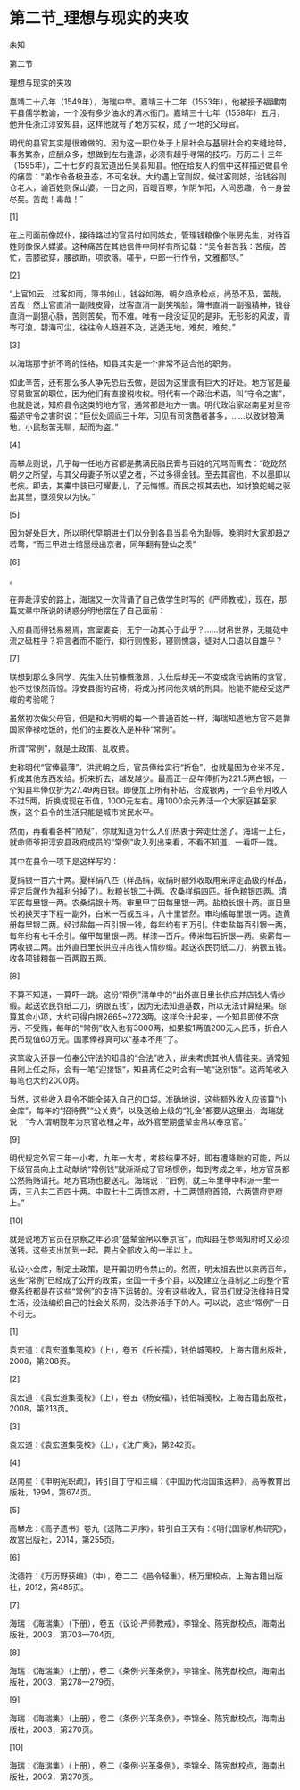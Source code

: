 # 第二节_理想与现实的夹攻

未知

第二节

理想与现实的夹攻

嘉靖二十八年（1549年），海瑞中举。嘉靖三十二年（1553年），他被授予福建南平县儒学教谕，一个没有多少油水的清水衙门。嘉靖三十七年（1558年）五月，他升任浙江淳安知县，这样他就有了地方实权，成了一地的父母官。

明代的县官其实是很难做的。因为这一职位处于上层社会与基层社会的夹缝地带，事务繁杂，应酬众多，想做到左右逢源，必须有超乎寻常的技巧。万历二十三年（1595年），二十七岁的袁宏道出任吴县知县。他在给友人的信中这样描述做县令的痛苦：“弟作令备极丑态，不可名状。大约遇上官则奴，候过客则妓，治钱谷则仓老人，谕百姓则保山婆。一日之间，百暖百寒，乍阴乍阳，人间恶趣，令一身尝尽矣。苦哉！毒哉！”

[1]

在上司面前像奴仆，接待路过的官员时如同妓女，管理钱粮像个账房先生，对待百姓则像保人媒婆。这种痛苦在其他信件中同样有所记载：“吴令甚苦我：苦瘦，苦忙，苦膝欲穿，腰欲断，项欲落。嗟乎，中郎一行作令，文雅都尽。”

[2]

“上官如云，过客如雨，簿书如山，钱谷如海，朝夕趋承检点，尚恐不及，苦哉，苦哉！然上官直消一副贱皮骨，过客直消一副笑嘴脸，簿书直消一副强精神，钱谷直消一副狠心肠，苦则苦矣，而不难。唯有一段没证见的是非，无形影的风波，青岑可浪，碧海可尘，往往令人趋避不及，逃遁无地，难矣，难矣。”

[3]

以海瑞那宁折不弯的性格，知县其实是一个非常不适合他的职务。

如此辛苦，还有那么多人争先恐后去做，是因为这里面有巨大的好处。地方官是最容易致富的职位，因为他们有直接税收权。明代有一个政治术语，叫“守令之害”，也就是说，知府县令这类的地方官，通常都是地方一害。明代政治家赵南星对皇帝描述守令之害时说：“臣伏处闾阎三十年，习见有司贪酷者甚多，……以致豺狼满地，小民愁苦无聊，起而为盗。”

[4]

高攀龙则说，几乎每一任地方官都是携满民脂民膏与百姓的咒骂而离去：“矻矻然朝夕之所望，与其父母妻子所以望之者，不过多得金钱。至去其官也，不以墨即以老疾。即去，其橐中装已可耀妻儿，了无悔憾。而民之视其去也，如豺狼蛇蝎之驱出其里，亟须臾以为快。”

[5]

因为好处巨大，所以明代早期进士们以分到各县当县令为耻辱，晚明时大家却趋之若鹜，“而三甲进士绾墨绶出京者，同年翻有登仙之羡”

[6]

。

在奔赴淳安的路上，海瑞又一次背诵了自己做学生时写的《严师教戒》，现在，那篇文章中所说的诱惑分明地摆在了自己面前：

入府县而得钱易易焉，宫室妻妾，无宁一动其心于此乎？……财帛世界，无能矻中流之砥柱乎？将言者而不能行，抑行则愧影，寝则愧衾，徒对人口语以自雄乎？

[7]

联想到那么多同学、先生入仕前慷慨激昂，入仕后却无一不变成贪污纳贿的贪官，他不觉悚然而惊。淳安县衙的官椅，将成为拷问他灵魂的刑具。他能不能经受这严峻的考验呢？

虽然初次做父母官，但是和大明朝的每一个普通百姓一样，海瑞知道地方官不是靠国家俸禄吃饭的，他们的主要收入是种种“常例”。

所谓“常例”，就是土政策、乱收费。

史称明代“官俸最薄”，洪武朝之后，官员俸给实行“折色”，也就是因为仓米不足，折成其他东西发给。折来折去，越发越少。最高正一品年俸折为221.5两白银，一个知县年俸仅折为27.49两白银。即便加上所有补贴，合成银两，一个县令月收入不过5两，折换成现在币值，1000元左右。用1000余元养活一个大家庭甚至家族，这个县令的生活只能是城市贫民水平。

然而，再看看各种“陋规”，你就知道为什么人们热衷于奔走仕途了。海瑞一上任，就命师爷把淳安县政府成员的“常例”收入列出来看，不看不知道，一看吓一跳。

其中在县令一项下是这样写的：

夏绢银一百六十两。夏样绢八匹（样品绢，收绢时额外收取用来评定品级的样品，评定后就作为福利分掉了）。秋粮长银二十两。农桑样绢四匹。折色粮银四两。清军匠每里银一两。农桑绢银十两。审里甲丁田每里银一两。盐粮长银十两。直日里长初换天字下程一副外，白米一石或五斗，八十里皆然。审均徭每里银一两。造黄册每里银二两。经过盐每一百引银一钱，每年约有五万引。住卖盐每百引银一两，每年约有七千余引。催甲每里银一两。样漆一百斤。俸米每石折银一两。柴薪每一两收银二两。出外直日里长供应并店钱人情纱缎。起送农民罚纸二刀，纳银五钱。收各项钱粮每一百两取五两。

[8]

不算不知道，一算吓一跳。这份“常例”清单中的“出外直日里长供应并店钱人情纱缎。起送农民罚纸二刀，纳银五钱”，因为无法知道基数，所以无法计算结果。综算其余小项，大约可得白银2665~2723两。这样合计起来，一个知县即使不贪污、不受贿，每年的“常例”收入也有3000两，如果按1两值200元人民币，折合人民币现值60万元。国家俸禄真可以“基本不用”了。

这笔收入还是一位奉公守法的知县的“合法”收入，尚未考虑其他人情往来。通常知县刚上任之际，会有一笔“迎接银”，知县离任之时会有一笔“送别银”。这两笔收入每笔也大约2000两。

当然，这些收入县令不能全装入自己的口袋。准确地说，这些额外收入应该算“小金库”，每年的“招待费”“公关费”，以及送给上级的“礼金”都要从这里出，海瑞就说：“今人谓朝觐年为京官收租之年，故外官至期盛辇金帛以奉京官。”

[9]

明代规定外官三年一小考，九年一大考，考核结果不好，即有遭降黜的可能，所以下级官员向上主动献纳“常例钱”就渐渐成了官场惯例，每到考成之年，地方官员都公然贿赂请托。地方官场也要送礼。海瑞说：“旧例，就三年里甲中科派一里一两，三八共二百四十两。中取七十二两馈本府，十二两馈府首领，六两馈府吏府上。”

[10]

就是说地方官员在京察之年必须“盛辇金帛以奉京官”，而知县在参谒知府时又必须送钱。这些支出加到一起，要占全部收入的一半以上。

私设小金库，制定土政策，是开国初明令禁止的。然而，明太祖去世以来两百年，这些“常例”已经成了公开的政策，全国一千多个县，以及建立在县制之上的整个官僚系统都是在这些“常例”的支持下运转的。没有这些收入，官员们就没法维持日常生活，没法编织自己的社会关系网，没法养活手下的人。可以说，这些“常例”一日不可无。

[1]

袁宏道：《袁宏道集笺校》（上），卷五《丘长孺》，钱伯城笺校，上海古籍出版社，2008，第208页。

[2]

袁宏道：《袁宏道集笺校》（上），卷五《杨安福》，钱伯城笺校，上海古籍出版社，2008，第213页。

[3]

袁宏道：《袁宏道集笺校》（上），《沈广乘》，第242页。

[4]

赵南星：《申明宪职疏》，转引自丁守和主编：《中国历代治国策选粹》，高等教育出版社，1994，第674页。

[5]

高攀龙：《高子遗书》卷九《送陈二尹序》，转引自王天有：《明代国家机构研究》，故宫出版社，2014，第255页。

[6]

沈德符：《万历野获编》（中），卷二二《邑令轻重》，杨万里校点，上海古籍出版社，2012，第485页。

[7]

海瑞：《海瑞集》（下册），卷五《议论·严师教戒》，李锦全、陈宪猷校点，海南出版社，2003，第703—704页。

[8]

海瑞：《海瑞集》（上册），卷二《条例·兴革条例》，李锦全、陈宪猷校点，海南出版社，2003，第278—279页。

[9]

海瑞：《海瑞集》（上册），卷二《条例·兴革条例》，李锦全、陈宪猷校点，海南出版社，2003，第270页。

[10]

海瑞：《海瑞集》（上册），卷二《条例·兴革条例》，李锦全、陈宪猷校点，海南出版社，2003，第270页。